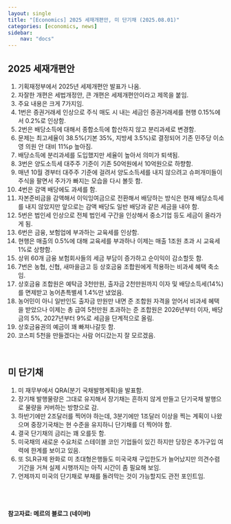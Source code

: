 ```yaml
---
layout: single
title: "[Economics] 2025 세재개편안, 미 단기채 (2025.08.01)"
categories: [economics, news]
sidebar:
    nav: "docs"
---
```


## 2025 세재개편안
1. 기획재정부에서 2025년 세제개편안 발표가 나옴.
1. 자잘한 개편은 세법개정안, 큰 개편은 세제개편안이라고 제목을 붙임.
1. 주요 내용은 크게 7가지임.
1. 1번은 증권거래세 인상으로 주식 매도 시 내는 세금인 증권거래세를 현행 0.15%에서 0.2%로 인상함.
1. 2번은 배당소득에 대해서 종합소득에 합산하지 않고 분리과세로 변경함.
1. 문제는 최고세율이 38.5%(기본 35%, 지방세 3.5%)로 결정되어 기존 민주당 이소영 의원 안 대비 11%p 높아짐.
1. 배당소득에 분리과세를 도입했지만 세율이 높아서 의미가 퇴색됨.
1. 3번은 양도소득세 대주주 기준이 기존 50억원에서 10억원으로 하향함.
1. 매년 10월 경부터 대주주 기준에 걸려서 양도소득세를 내지 않으려고 슈퍼개미들이 주식을 팔면서 주가가 빠지는 모습을 다시 볼듯 함.
1. 4번은 감액 배당에도 과세를 함.
1. 자본준비금을 감액해서 이익잉여금으로 전환해서 배당하는 방식은 현재 배당소득세를 내지 않았지만 앞으로는 감액 배당도 일반 배당과 같은 세금을 내야 함.
1. 5번은 법인세 인상으로 전체 법인세 구간을 인상해서 중소기업 등도 세금이 올라가게 됨.
1. 6번은 금융, 보험업에 부과하는 교육세를 인상함.
1. 현행은 매출의 0.5%에 대해 교육세를 부과하나 이제는 매출 1조원 초과 시 교육세 1%로 상향함.
1. 상위 60개 금융 보험회사들의 세금 부담이 증가하고 순이익이 감소할듯 함.
1. 7번은 농협, 신협, 새마을금고 등 상호금융 조합원에게 적용하는 비과세 혜택 축소임.
1. 상호금융 조합원은 예탁금 3천만원, 출자금 2천만원까지 이자 및 배당소득세(14%)를 면제받고 농어촌특별세 1.4%만 냈었음.
1. 농어민이 아니 일반인도 출자금 만원만 내면 준 조합원 자격을 얻어서 비과세 혜택을 받았으나 이제는 총 급여 5천만원 초과하는 준 조합원은 2026년부터 이자, 배당금의 5%, 2027년부터 9%로 세금을 단계적으로 올림.
1. 상호금융권의 예금이 꽤 빠져나갈듯 함.
1. 코스피 5천을 만들겠다는 사람 어디갔는지 잘 모르겠음.

<br/>

## 미 단기채
1. 미 재무부에서 QRA(분기 국채발행계획)을 발표함.
1. 장기채 발행물량은 그대로 유지해서 장기채는 흔하지 않게 만들고 단기국채 발행으로 물량을 커버하는 방향으로 감.
1. 하반기에만 2조달러를 찍어야 하는데, 3분기에만 1조달러 이상을 찍는 계획이 나왔으며 중장기국채는 현 수준을 유지하니 단기채를 더 찍어야 함.
1. 결국 단기채의 금리는 꽤 오를듯 함.
1. 미국채의 새로운 수요처로 스테이블 코인 기업들이 있긴 하지만 당장은 추가구입 여력에 한계를 보이고 있음.
1. 또 SLR규제 완화로 미 초대형은행들도 미국국채 구입한도가 늘어났지만 의견수렴기간을 거쳐 실제 시행까지는 아직 시간이 좀 필요해 보임.
1. 언제까지 미국의 단기채로 부채를 돌려막는 것이 가능할지도 관전 포인트임.


<br/>
<br/>

#### 참고자료: 메르의 블로그 (네이버)